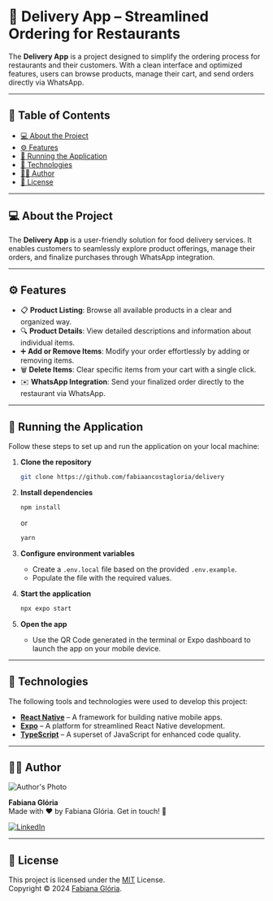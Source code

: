 # 🚀 Delivery App – Streamlined Ordering for Restaurants

The **Delivery App** is a project designed to simplify the ordering process for restaurants and their customers. With a clean interface and optimized features, users can browse products, manage their cart, and send orders directly via WhatsApp.

---

## 📑 **Table of Contents**

- [💻 About the Project](#-about-the-project)
- [⚙️ Features](#%EF%B8%8F-features)
- [🧭 Running the Application](#-running-the-application)
- [🚀 Technologies](#-technologies)
- [👩‍💻 Author](#-author)
- [📜 License](#-license)

---

## 💻 **About the Project**

The **Delivery App** is a user-friendly solution for food delivery services. It enables customers to seamlessly explore product offerings, manage their orders, and finalize purchases through WhatsApp integration.

---

## ⚙️ **Features**

- 📋 **Product Listing**: Browse all available products in a clear and organized way.
- 🔍 **Product Details**: View detailed descriptions and information about individual items.
- ➕ **Add or Remove Items**: Modify your order effortlessly by adding or removing items.
- 🗑️ **Delete Items**: Clear specific items from your cart with a single click.
- ✉️ **WhatsApp Integration**: Send your finalized order directly to the restaurant via WhatsApp.

---

## 🧭 **Running the Application**

Follow these steps to set up and run the application on your local machine:

1. **Clone the repository**  
   ```bash
   git clone https://github.com/fabiaancostagloria/delivery
   ```

2. **Install dependencies**  
   ```bash
   npm install
   ```
   or  
   ```bash
   yarn
   ```

3. **Configure environment variables**  
   - Create a `.env.local` file based on the provided `.env.example`.
   - Populate the file with the required values.

4. **Start the application**  
   ```bash
   npx expo start
   ```

5. **Open the app**  
   - Use the QR Code generated in the terminal or Expo dashboard to launch the app on your mobile device.

---

## 🚀 **Technologies**

The following tools and technologies were used to develop this project:

- **[React Native](https://reactnative.dev/)** – A framework for building native mobile apps.
- **[Expo](https://expo.dev/)** – A platform for streamlined React Native development.
- **[TypeScript](https://www.typescriptlang.org/)** – A superset of JavaScript for enhanced code quality.

---

## 👩‍💻 **Author**

![Author's Photo](https://media.licdn.com/dms/image/v2/D4D03AQG9PqC1umLtgw/profile-displayphoto-shrink_400_400/profile-displayphoto-shrink_400_400/0/1731598228354?e=1737590400&v=beta&t=lgASGZ7tcRhYkGw8bFUMSe0JMKAsucTeQCA4RlXto8Y)  

**Fabiana Glória**  
Made with ❤️ by Fabiana Glória. Get in touch! 🚀  

[![LinkedIn](https://img.shields.io/badge/-LinkedIn-29B6D1?logo=linkedin&logoColor=white&style=flat-square)](https://www.linkedin.com/in/fabianagloria)

---

## 📜 License

This project is licensed under the [MIT](./.github/LICENSE.txt) License.  
Copyright © 2024 [Fabiana Glória](https://github.com/fabianacostagloria).